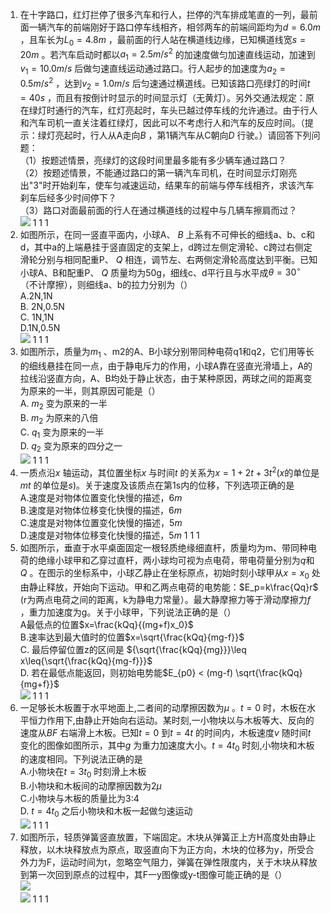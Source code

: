 1. 在十字路口，红灯拦停了很多汽车和行人，拦停的汽车排成笔直的一列，最前面一辆汽车的前端刚好于路口停车线相齐，相邻两车的前端间距均为$d=6.0m$ ，且车长为$L_{0}=4.8m$ ，最前面的行人站在横道线边缘，已知横道线宽$s=20m$ 。若汽车启动时都以$a_{1}=2.5m/s^{2}$ 的加速度做匀加速直线运动，加速到$v_{1}=10.0m/s$ 后做匀速直线运动通过路口。行人起步的加速度为$a_{2}=0.5m/s^{2}$ ，达到$v_{2}=1.0m/s$ 后匀速通过横道线。已知该路口亮绿灯的时间$t=40s$ ，而且有按倒计时显示的时间显示灯（无黄灯）。另外交通法规定：原在绿灯时通行的汽车，红灯亮起时，车头已越过停车线的允许通过。由于行人和汽车司机一直关注着红绿灯，因此可以不考虑行人和汽车的反应时间。（提示：绿灯亮起时，行人从A走向$B$ ，第1辆汽车从C朝向$D$ 行驶。）请回答下列问题： <br> （1）按题述情景，亮绿灯的这段时间里最多能有多少辆车通过路口？ <br> （2）按题述情景，不能通过路口的第一辆汽车司机，在时间显示灯刚亮出"3"时开始刹车，使车匀减速运动，结果车的前端与停车线相齐，求该汽车刹车后经多少时间停下？ <br> （3）路口对面最前面的行人在通过横道线的过程中与几辆车擦肩而过？ <br> <img src="fa7W27WPx2GZ67iXBVx9xHvAQxM3uyeY5">	1	1	1
2. 如图所示，在同一竖直平面内，小球A、 $B$ 上系有不可伸长的细线a、b、c和d，其中a的上端悬挂于竖直固定的支架上，d跨过左侧定滑轮、c跨过右侧定滑轮分别与相同配重P、 $Q$ 相连，调节左、右两侧定滑轮高度达到平衡。已知小球A、B和配重P、 $Q$ 质量均为50g，细线c、d平行且与水平成$\theta=30^\circ$ （不计摩擦），则细线a、b的拉力分别为（） <br> A.2N,1N <br> B. 2N,0.5N <br> C. 1N,1N <br> D.1N,0.5N <br> <img src="f59pQukHcnCqtDOGrqFmd8rbQBKspv3WV">	1	1	1
3. 如图所示，质量为$m_1$ 、m2的A、B小球分别带同种电荷q1和q2，它们用等长的细线悬挂在同一点，由于静电斥力的作用，小球A靠在竖直光滑墙上，A的拉线沿竖直方向，A、B均处于静止状态，由于某种原因，两球之间的距离变为原来的一半，则其原因可能是（） <br> A. $m_2$ 变为原来的一半 <br> B. $m_2$ 为原来的八倍 <br> C. $q_1$ 变为原来的一半 <br> D. $q_2$ 变为原来的四分之一 <br> <img src="fOvhDQ7Zm6O9eMiXZaAzAE0WwDkSsWFnx">	1	1	1
4. 一质点沿$x$ 轴运动，其位置坐标$x$ 与时间$t$ 的关系为$x=1+2t+3t^2$($x$的单位是$mt$ 的单位是$s$)。关于速度及该质点在第1s内的位移，下列选项正确的是 <br> A.速度是对物体位置变化快慢的描述，$6m$ <br> B.速度是对物体位移变化快慢的描述，$6m$ <br> C.速度是对物体位置变化快慢的描述，$5m$ <br> D.速度是对物体位移变化快慢的描述，$5m$	1	1	1
5. 如图所示，垂直于水平桌面固定一根轻质绝缘细直杆，质量均为m、带同种电荷的绝缘小球甲和乙穿过直杆，两小球均可视为点电荷，带电荷量分别为$q$和$Q$ 。在图示的坐标系中，小球乙静止在坐标原点，初始时刻小球甲从$x=x_0$ 处由静止释放，开始向下运动。甲和乙两点电荷的电势能：$E_p=k\frac{Qq}r$ (r为两点电荷之间的距离，k为静电力常量）。最大静摩擦力等于滑动摩擦力$f$ ，重力加速度为g。关于小球甲，下列说法正确的是（） <br> A最低点的位置$x=\frac{kQq}{(mg+f)x_0}$ <br> B.速率达到最大值时的位置$x=\sqrt{\frac{kQq}{mg-f}}$ <br> C. 最后停留位置z的区间是 ${\sqrt{\frac{kQq}{mg}}}\leq x\leq{\sqrt{\frac{kQq}{mg-f}}}$ <br> D. 若在最低点能返回，则初始电势能$E_{p0} < (mg-f) \sqrt{\frac{kQq}{mg+f}}$ <br> <img src="flQb6MsWaOXMDkxeiw2X7UGDsM3FVfgmz">	1	1	1
6. 一足够长木板置于水平地面上,二者间的动摩擦因数为$\mu$ 。$t=0$ 时，木板在水平恒力作用下,由静止开始向右运动。某时刻,一小物块以与木板等大、反向的速度从$BF$ 右端滑上木板。已知$t=0$ 到$t=4t$ 的时间内，木板速度$v$ 随时间$t$ 变化的图像如图所示，其中$g$ 为重力加速度大小。$t=4t_0$ 时刻,小物块和木板的速度相同。下列说法正确的是<br> A.小物块在$t=3t_0$ 时刻滑上木板 <br> B.小物块和木板间的动摩擦因数为$2\mu$ <br> C.小物块与木板的质量比为3:4 <br> D. $t=4t_0$ 之后小物块和木板一起做匀速运动 <br> <img src="fKxhYbYQyyAMvR4aOgPySIxW7tvcVoEyL">	1	1	1
7. 如图所示，轻质弹簧竖直放置，下端固定。木块从弹簧正上方H高度处由静止释放，以木块释放点为原点，取竖直向下为正方向，木块的位移为y，所受合外力为F，运动时间为t，忽略空气阻力，弹簧在弹性限度内，关于木块从释放到第一次回到原点的过程中，其F一y图像或y-t图像可能正确的是（） <br> <img src="fZpFTcHnP6Vwiiwg6SL8Ekr28UHpqKGnw"> <br> <img src="fk0dUeYI3wumcX6M1RFD4OT2qlMZahREL">	1	1	1